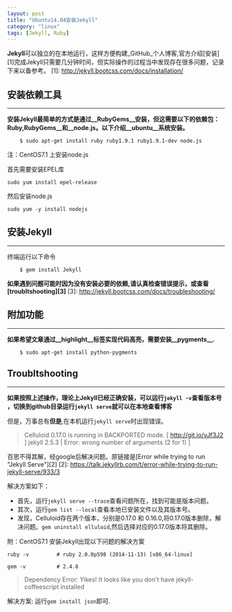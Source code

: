 ```yaml
---
layout: post
title: "Ubuntu14.04安装Jekyll"
category: "linux"
tags: [Jekyll, Ruby]
---
```


**Jekyll**可以独立的在本地运行，这样方便构建_GitHub_个人博客,官方介绍[安装][1]完成Jekyll只需要几分钟时间，但实际操作的过程当中发现存在很多问题，记录下来以备参考。
[1]: http://jekyll.bootcss.com/docs/installation/


## 安装依赖工具

---

**安装Jekyll最简单的方式是通过__RubyGems__安装，但这需要以下的依赖包：__Ruby__,__RubyGems__和__node.js__。以下介绍__ubuntu__系统安装。**

```
	$ sudo apt-get install ruby ruby1.9.1 ruby1.9.1-dev node.js
```

注：CentOS7.1 上安装node.js

首先需要安装EPEL库

	sudo yum install epel-release

然后安装node.js

	sudo yum -y install nodejs


## 安装Jekyll

---
终端运行以下命令

```
	$ gem install Jekyll
```

**如果遇到问题可能时因为没有安装必要的依赖,请认真检查错误提示，或查看[troubltshooting][3]**
[3]: http://jekyll.bootcss.com/docs/troubleshooting/

<!-- more -->

## 附加功能

---

**如果希望文章通过__highlight__标签实现代码高亮，需要安装__pygments__.**

```
	$ sudo apt-get install python-pygments
```


## Troubltshooting

---
**如果按照上述操作，理论上Jekyll已经正确安装，可以运行`jekyll -v`查看版本号
，切换到github目录运行`jekyll serve`就可以在本地查看博客**

但是，万事总有**但是**,在本机运行`jekyll serve`时出现错误。

> Celluloid 0.17.0 is running in BACKPORTED mode. [ http://git.io/vJf3J2 ]
> jekyll 2.5.3 | Error: wrong number of arguments (2 for 1) ]

百思不得其解，经google后解决问题。原链接是[Error while trying to run "Jekyll Serve"][2]
[2]: https://talk.jekyllrb.com/t/error-while-trying-to-run-jekyll-serve/933/3

解决方案如下：

- 首先，运行`jekyll serve --trace`查看问题所在，找到可能是版本问题。
- 其次，运行`gem list --local`查看本地已安装文件以及其版本号。
- 发现，Celluloid存在两个版本，分别是0.17.0 和 0.16.0,将0.17.0版本删除，解决问题。`gem uninstall elluloid`,然后选择对应的0.17.0版本将其删除。

附：CentOS7.1 安装Jekyll出现以下问题的解决方案

	ruby -v			# ruby 2.0.0p598 (2014-11-13) [x86_64-linux]

	gem -v			# 2.4.8

> Dependency Error: Yikes! It looks like you don't have jekyll-coffeescript installed

解决方案: 运行`gem install json`即可.
